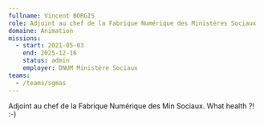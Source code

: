 ```yaml
---
fullname: Vincent BORGIS
role: Adjoint au chef de la Fabrique Numérique des Ministères Sociaux
domaine: Animation
missions:
  - start: 2021-05-03
    end: 2025-12-16
    status: admin
    employer: DNUM Ministère Sociaux
teams:
  - /teams/sgmas
---
```


Adjoint au chef de la Fabrique Numérique des Min Sociaux.
What health ?! :-)
